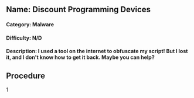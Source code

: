 ## Name: Discount Programming Devices
#### Category: Malware
#### Difficulty: N/D
#### Description: I used a tool on the internet to obfuscate my script! But I lost it, and I don't know how to get it back. Maybe you can help?

## Procedure
1

